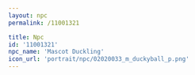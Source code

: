 ```yaml
---
layout: npc
permalink: /11001321

title: Npc
id: '11001321'
npc_name: 'Mascot Duckling'
icon_url: 'portrait/npc/02020033_m_duckyball_p.png'
---
```

